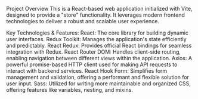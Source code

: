 Project Overview
This is a React-based web application initialized with Vite, designed to provide a "store" functionality. It leverages modern frontend technologies to deliver a robust and scalable user experience.

Key Technologies & Features:
React: The core library for building dynamic user interfaces.
Redux Toolkit: Manages the application's state efficiently and predictably.
React Redux: Provides official React bindings for seamless integration with Redux.
React Router DOM: Handles client-side routing, enabling navigation between different views within the application.
Axios: A powerful promise-based HTTP client used for making API requests to interact with backend services.
React Hook Form: Simplifies form management and validation, offering a performant and flexible solution for user input.
Sass: Utilized for writing more maintainable and organized CSS, offering features like variables, nesting, and mixins.